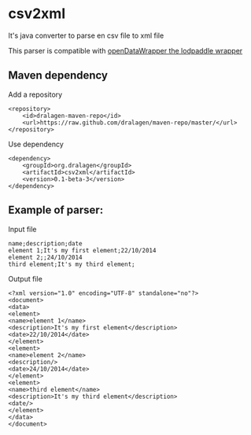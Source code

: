 csv2xml
=======

It's java converter to parse en csv file to xml file

This parser is compatible with [openDataWrapper the lodpaddle wrapper](https://github.com/masterALMA2016/openDataWrapper)

Maven dependency
----------------

Add a repository

```
<repository>
    <id>dralagen-maven-repo</id>
    <url>https://raw.github.com/dralagen/maven-repo/master/</url>
</repository>
```

Use dependency

```
<dependency>
    <groupId>org.dralagen</groupId>
    <artifactId>csv2xml</artifactId>
    <version>0.1-beta-3</version>
</dependency>
```



Example of parser:
------------------

Input file
```
name;description;date
element 1;It's my first element;22/10/2014
element 2;;24/10/2014
third element;It's my third element;
```

Output file
```
<?xml version="1.0" encoding="UTF-8" standalone="no"?>
<document>
<data>
<element>
<name>element 1</name>
<description>It's my first element</description>
<date>22/10/2014</date>
</element>
<element>
<name>element 2</name>
<description/>
<date>24/10/2014</date>
</element>
<element>
<name>third element</name>
<description>It's my third element</description>
<date/>
</element>
</data>
</document>
```


